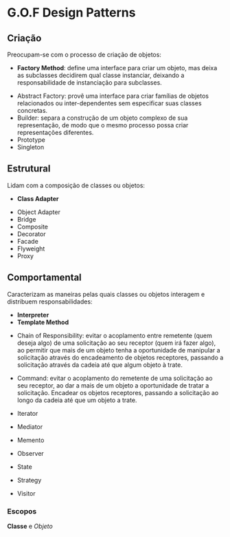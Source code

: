 # G.O.F Design Patterns

## Criação
Preocupam-se com o processo de criação de objetos:
* **Factory Method**: define uma interface para criar um objeto, mas deixa as subclasses decidirem qual classe instanciar, 
deixando a responsabilidade de instanciação para subclasses.
- Abstract Factory: provê uma interface para criar famílias de objetos relacionados ou inter-dependentes sem especificar 
suas classes concretas.
- Builder: separa a construção de um objeto complexo de sua representação, de modo que o mesmo processo possa criar representações diferentes.
- Prototype
- Singleton

## Estrutural
Lidam com a composição de classes ou objetos:
* **Class Adapter**
- Object Adapter
- Bridge
- Composite
- Decorator
- Facade
- Flyweight
- Proxy

## Comportamental
Caracterizam as maneiras pelas quais classes ou objetos interagem e distribuem responsabilidades:
* **Interpreter**
* **Template Method**
- Chain of Responsibility: evitar o acoplamento entre remetente (quem deseja algo) de uma solicitação ao seu receptor (quem irá fazer algo),
ao permitir que mais de um objeto tenha a oportunidade de manipular a solicitação através do encadeamento de objetos receptores, 
passando a solicitação através da cadeia até que algum objeto à trate.

- Command: evitar o acoplamento do remetente de uma solicitação ao seu receptor, ao dar a mais de um objeto a oportunidade de tratar a solicitação. 
Encadear os objetos receptores, passando a solicitação ao longo da cadeia até que um objeto a trate.
- Iterator
- Mediator
- Memento
- Observer
- State
- Strategy
- Visitor

### Escopos
**Classe** e _Objeto_
